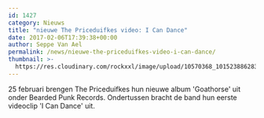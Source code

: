 ```yaml
---
id: 1427
category: Nieuws
title: "nieuwe The Priceduifkes video: I Can Dance"
date: 2017-02-06T17:39:38+00:00
author: Seppe Van Ael
permalink: /news/nieuwe-the-priceduifkes-video-i-can-dance/
thumbnail: >-
  https://res.cloudinary.com/rockxxl/image/upload/10570368_10152388628351199_1796266208961578181_n.jpg
---
```

25 februari brengen The Priceduifkes hun nieuwe album 'Goathorse' uit onder Bearded Punk Records. Ondertussen bracht de band hun eerste videoclip 'I Can Dance' uit.
